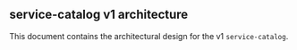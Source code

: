 ## service-catalog v1 architecture

This document contains the architectural design for the v1 `service-catalog`.